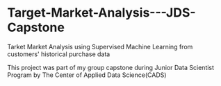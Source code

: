 # Target-Market-Analysis---JDS-Capstone
Tarket Market Analysis using Supervised Machine Learning from customers' historical purchase data

This project was part of my group capstone during Junior Data Scientist Program by The Center of Applied Data Science(CADS)
